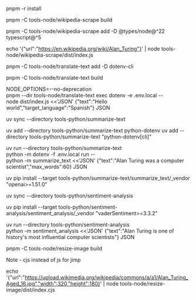 pnpm -r install

pnpm -C tools-node/wikipedia-scrape build

pnpm -C tools-node/wikipedia-scrape add -D @types/node@^22 typescript@^5

echo '{"url":"https://en.wikipedia.org/wiki/Alan_Turing"}' | node tools-node/wikipedia-scrape/dist/index.js

pnpm -C tools-node/translate-text add -D dotenv-cli

pnpm -C tools-node/translate-text build

NODE_OPTIONS=--no-deprecation \
pnpm --dir tools-node/translate-text exec dotenv -e .env.local -- \
node dist/index.js <<'JSON'
{"text":"Hello world","target_language":"Spanish"}
JSON


uv sync --directory tools-python/summarize-text

uv add --directory tools-python/summarize-text python-dotenv
uv add --directory tools-python/summarize-text "python-dotenv[cli]"

uv run --directory tools-python/summarize-text \
python -m dotenv -f .env.local run -- \
python -m summarize_text <<'JSON'
{"text":"Alan Turing was a computer scientist","max_words":60}
JSON

uv pip install --target tools-python/summarize-text/summarize_text/_vendor "openai>=1.51.0"


uv sync --directory tools-python/sentiment-analysis

uv pip install --target tools-python/sentiment-analysis/sentiment_analysis/_vendor "vaderSentiment>=3.3.2"

uv run --directory tools-python/sentiment-analysis \
python -m sentiment_analysis <<'JSON'
{"text":"Alan Turing is one of history's most influential computer scientists"}
JSON

pnpm -C tools-node/resize-image build 

Note - cjs instead of js for jimp

echo '{"url":"https://upload.wikimedia.org/wikipedia/commons/a/a1/Alan_Turing_Aged_16.jpg","width":320,"height":180}' | node tools-node/resize-image/dist/index.cjs




